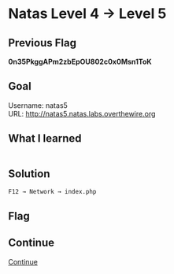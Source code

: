 # Natas Level 4 → Level 5

## Previous Flag
<b>0n35PkggAPm2zbEpOU802c0x0Msn1ToK</b>

## Goal
Username: natas5<br>
URL: http://natas5.natas.labs.overthewire.org<br>

## What I learned
```

```

## Solution
```
F12 → Network → index.php

```

## Flag

## Continue
[Continue](/overthewire/Natas0506.md)